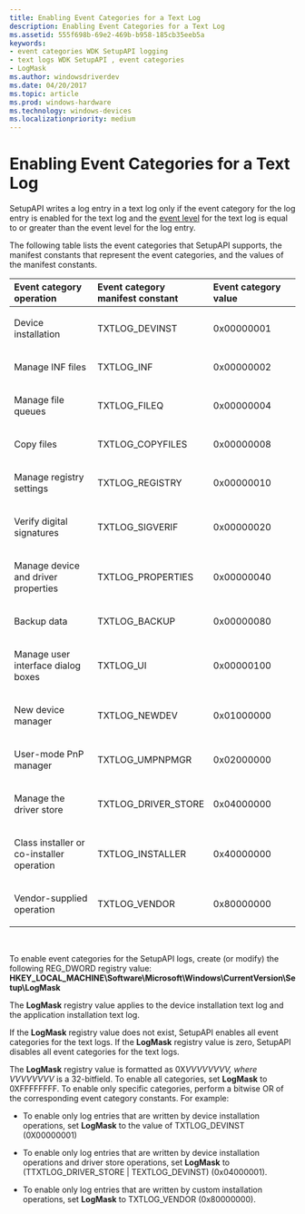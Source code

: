 ```yaml
---
title: Enabling Event Categories for a Text Log
description: Enabling Event Categories for a Text Log
ms.assetid: 555f698b-69e2-469b-b958-185cb35eeb5a
keywords:
- event categories WDK SetupAPI logging
- text logs WDK SetupAPI , event categories
- LogMask
ms.author: windowsdriverdev
ms.date: 04/20/2017
ms.topic: article
ms.prod: windows-hardware
ms.technology: windows-devices
ms.localizationpriority: medium
---
```


# Enabling Event Categories for a Text Log


SetupAPI writes a log entry in a text log only if the event category for the log entry is enabled for the text log and the [event level](setting-the-event-level-for-a-text-log.md) for the text log is equal to or greater than the event level for the log entry.

The following table lists the event categories that SetupAPI supports, the manifest constants that represent the event categories, and the values of the manifest constants.

<table>
<colgroup>
<col width="33%" />
<col width="33%" />
<col width="33%" />
</colgroup>
<thead>
<tr class="header">
<th align="left">Event category operation</th>
<th align="left">Event category manifest constant</th>
<th align="left">Event category value</th>
</tr>
</thead>
<tbody>
<tr class="odd">
<td align="left"><p>Device installation</p></td>
<td align="left"><p>TXTLOG_DEVINST</p></td>
<td align="left"><p>0x00000001</p></td>
</tr>
<tr class="even">
<td align="left"><p>Manage INF files</p></td>
<td align="left"><p>TXTLOG_INF</p></td>
<td align="left"><p>0x00000002</p></td>
</tr>
<tr class="odd">
<td align="left"><p>Manage file queues</p></td>
<td align="left"><p>TXTLOG_FILEQ</p></td>
<td align="left"><p>0x00000004</p></td>
</tr>
<tr class="even">
<td align="left"><p>Copy files</p></td>
<td align="left"><p>TXTLOG_COPYFILES</p></td>
<td align="left"><p>0x00000008</p></td>
</tr>
<tr class="odd">
<td align="left"><p>Manage registry settings</p></td>
<td align="left"><p>TXTLOG_REGISTRY</p></td>
<td align="left"><p>0x00000010</p></td>
</tr>
<tr class="even">
<td align="left"><p>Verify digital signatures</p></td>
<td align="left"><p>TXTLOG_SIGVERIF</p></td>
<td align="left"><p>0x00000020</p></td>
</tr>
<tr class="odd">
<td align="left"><p>Manage device and driver properties</p></td>
<td align="left"><p>TXTLOG_PROPERTIES</p></td>
<td align="left"><p>0x00000040</p></td>
</tr>
<tr class="even">
<td align="left"><p>Backup data</p></td>
<td align="left"><p>TXTLOG_BACKUP</p></td>
<td align="left"><p>0x00000080</p></td>
</tr>
<tr class="odd">
<td align="left"><p>Manage user interface dialog boxes</p></td>
<td align="left"><p>TXTLOG_UI</p></td>
<td align="left"><p>0x00000100</p></td>
</tr>
<tr class="even">
<td align="left"><p>New device manager</p></td>
<td align="left"><p>TXTLOG_NEWDEV</p></td>
<td align="left"><p>0x01000000</p></td>
</tr>
<tr class="odd">
<td align="left"><p>User-mode PnP manager</p></td>
<td align="left"><p>TXTLOG_UMPNPMGR</p></td>
<td align="left"><p>0x02000000</p></td>
</tr>
<tr class="even">
<td align="left"><p>Manage the driver store</p></td>
<td align="left"><p>TXTLOG_DRIVER_STORE</p></td>
<td align="left"><p>0x04000000</p></td>
</tr>
<tr class="odd">
<td align="left"><p>Class installer or co-installer operation</p></td>
<td align="left"><p>TXTLOG_INSTALLER</p></td>
<td align="left"><p>0x40000000</p></td>
</tr>
<tr class="even">
<td align="left"><p>Vendor-supplied operation</p></td>
<td align="left"><p>TXTLOG_VENDOR</p></td>
<td align="left"><p>0x80000000</p></td>
</tr>
</tbody>
</table>

 

<a href="" id="to-enable-event-categories-for-the-setupapi-logs--create--or-modify--the-following-reg-dword-registry-value-"></a>To enable event categories for the SetupAPI logs, create (or modify) the following REG_DWORD registry value:  
**HKEY_LOCAL_MACHINE\\Software\\Microsoft\\Windows\\CurrentVersion\\Setup\\LogMask**

The **LogMask** registry value applies to the device installation text log and the application installation text log.

If the **LogMask** registry value does not exist, SetupAPI enables all event categories for the text logs. If the **LogMask** registry value is zero, SetupAPI disables all event categories for the text logs.

The **LogMask** registry value is formatted as 0X*VVVVVVVV, where VVVVVVVV* is a 32-bitfield. To enable all categories, set **LogMask** to 0XFFFFFFFF. To enable only specific categories, perform a bitwise OR of the corresponding event category constants. For example:

-   To enable only log entries that are written by device installation operations, set **LogMask** to the value of TXTLOG_DEVINST (0X00000001)

-   To enable only log entries that are written by device installation operations and driver store operations, set **LogMask** to (TTXTLOG_DRIVER_STORE | TEXTLOG_DEVINST) (0x04000001).

-   To enable only log entries that are written by custom installation operations, set **LogMask** to TXTLOG_VENDOR (0x80000000).

 

 





